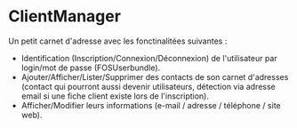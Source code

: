ClientManager
=======

Un petit carnet d'adresse avec les fonctinalitées suivantes :
- Identification (Inscription/Connexion/Déconnexion) de l'utilisateur par login/mot de passe (FOSUserbundle).
- Ajouter/Afficher/Lister/Supprimer des contacts de son carnet d'adresses (contact qui pourront aussi devenir utilisateurs, détection via adresse email si une fiche client existe lors de l'inscription). 
- Afficher/Modifier leurs informations (e-mail / adresse / téléphone / site web).
